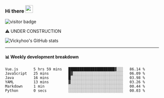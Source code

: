 ### Hi there <a href="https://www.gautamkrishnar.com/"><img src="https://media.giphy.com/media/hvRJCLFzcasrR4ia7z/giphy.gif" width="25px"></a>

![visitor badge](https://visitor-badge.glitch.me/badge?page_id=vickyhoo.vickyhoo&left_color=black&right_color=cornflowerblue)

⚠️ UNDER CONSTRUCTION

![Vickyhoo's GitHub stats](https://github-readme-stats.vercel.app/api?username=vickyhoo&theme=react&show_icons=true&count_private=true)

---

#### :bar_chart: Weekly development breakdown

<!--START_SECTION:waka-->

```text
Vue.js       5 hrs 59 mins   █████████████████████▓░░░   86.14 %
JavaScript   25 mins         █▓░░░░░░░░░░░░░░░░░░░░░░░   06.09 %
Java         16 mins         █░░░░░░░░░░░░░░░░░░░░░░░░   03.98 %
YAML         13 mins         ▓░░░░░░░░░░░░░░░░░░░░░░░░   03.26 %
Markdown     1 min           ░░░░░░░░░░░░░░░░░░░░░░░░░   00.44 %
Python       0 secs          ░░░░░░░░░░░░░░░░░░░░░░░░░   00.03 %
```

<!--END_SECTION:waka-->


<!--
**vickyhoo/vickyhoo** is a ✨ _special_ ✨ repository because its `README.md` (this file) appears on your GitHub profile.

Here are some ideas to get you started:

- 🔭 I’m currently working on ...
- 🌱 I’m currently learning ...
- 👯 I’m looking to collaborate on ...
- 🤔 I’m looking for help with ...
- 💬 Ask me about ...
- 📫 How to reach me: ...
- 😄 Pronouns: ...
- ⚡ Fun fact: ...
-->
